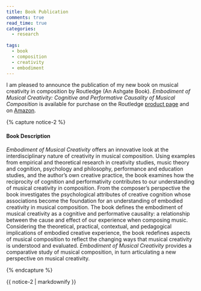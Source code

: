 ```yaml
---
title: Book Publication
comments: true
read_time: true
categories: 
  - research
  
tags:
  - book
  - composition
  - creativity
  - embodiment
---
```

I am pleased to announce the publication of my new book on musical creativity in composition by Routledge (An Ashgate Book). _Embodiment of Musical Creativity: Cognitive and Performative Causality of Musical Composition_ is available for purchase on the Routledge [product page][nagy-routledge] and on [Amazon][nagy-amazon].

{% capture notice-2 %}
#### Book Description

<em>Embodiment of Musical Creativity</em> offers an innovative look at the interdisciplinary nature of creativity in musical composition. Using examples from empirical and theoretical research in creativity studies, music theory and cognition, psychology and philosophy, performance and education studies, and the author’s own creative practice, the book examines how the reciprocity of cognition and performativity contributes to our understanding of musical creativity in composition. From the composer’s perspective the book investigates the psychological attributes of creative cognition whose associations become the foundation for an understanding of embodied creativity in musical composition. The book defines the embodiment of musical creativity as a cognitive and performative causality: a relationship between the cause and effect of our experience when composing music. Considering the theoretical, practical, contextual, and pedagogical implications of embodied creative experience, the book redefines aspects of musical composition to reflect the changing ways that musical creativity is understood and evaluated. <em>Embodiment of Musical Creativity</em> provides a comparative study of musical composition, in turn articulating a new perspective on musical creativity.

{% endcapture %}

<div class="notice">{{ notice-2 | markdownify }}</div>

[nagy-routledge]: https://www.routledge.com/Embodiment-of-Musical-Creativity-The-Cognitive-and-Performative-Causality/Nagy/p/book/9781472456793
[nagy-amazon]: https://www.amazon.com/Embodiment-Musical-Creativity-Performative-Composition/dp/1472456793/ref=mt_hardcover?_encoding=UTF8&me=&qid=1532869520&dpID=51et6E83SPL&preST=_SY291_BO1,204,203,200_QL40_&dpSrc=detail

